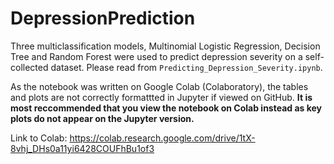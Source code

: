 # DepressionPrediction

Three multiclassification models, Multinomial Logistic Regression, Decision Tree and Random Forest were used to predict depression severity on a self-collected dataset. Please read from `Predicting_Depression_Severity.ipynb`.

As the notebook was written on Google Colab (Colaboratory), the tables and plots are not correctly formattted in Jupyter if viewed on GitHub. **It is most reccommended that you view the notebook on Colab instead as key plots do not appear on the Jupyter version.** 

Link to Colab: https://colab.research.google.com/drive/1tX-8vhj_DHs0a11yi6428COUFhBu1of3
